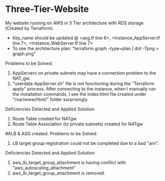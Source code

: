 # Three-Tier-Website
My website running on AWS in 3 Tier architecture with RDS storage (Created by Terraform).

- Key_name should be updated @ <asg.tf line 6>, <Instance_AppServer.tf line 7>, <Instance_WebServer.tf line 7>
- To see the architecture plan: "terraform graph -type=plan | dot -Tpng > graph.png"


Problems to be Solved:
1.  AppServers on private subnets may have a connection problem to the NAT_gw.
2.  "userdata-AppServer.sh" file is not functioning during the "Terraform apply" process. After connecting to the instance, when I manually run the installation commands, I see the index.html file created under "/var/www/html/" folder surprisingly.

Deficiencies Detected and Applied Solution:
1.  Route Table created for NATgw
2.  Route Table Association (to private subnets) created for NATgw

#ALB & ASG created.
Problems to be Solved:
1.  LB target group registration could not be completed due to a bad "arn".

Deficiencies Detected and Applied Solution:
1.  aws_lb_target_group_attachment is having conflict with "aws_autoscaling_attachment"
2.  aws_lb_target_group_attachment is removed. 
